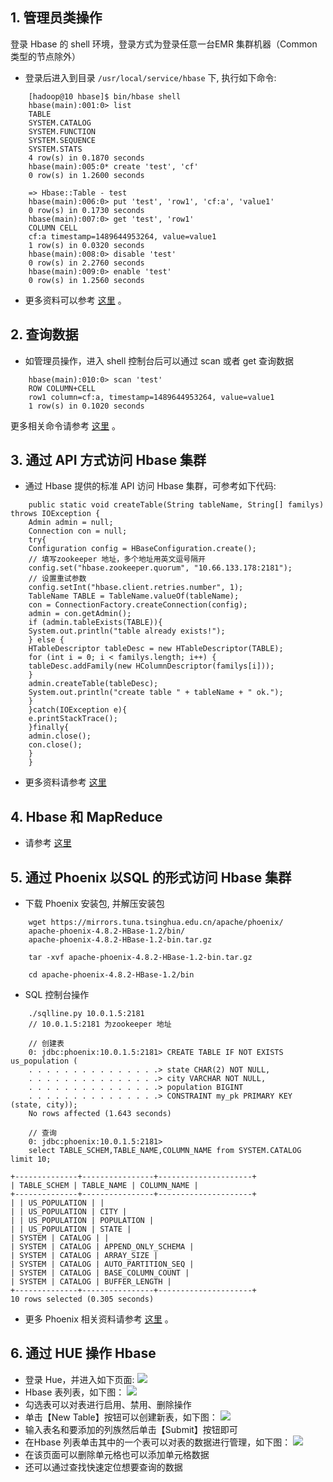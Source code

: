 ## 1. 管理员类操作
登录 Hbase 的 shell 环境，登录方式为登录任意一台EMR 集群机器（Common 类型的节点除外）
* 登录后进入到目录 `/usr/local/service/hbase` 下, 执行如下命令:
```
    [hadoop@10 hbase]$ bin/hbase shell
    hbase(main):001:0> list
    TABLE
    SYSTEM.CATALOG
    SYSTEM.FUNCTION
    SYSTEM.SEQUENCE
    SYSTEM.STATS
    4 row(s) in 0.1870 seconds
    hbase(main):005:0* create 'test', 'cf'
    0 row(s) in 1.2600 seconds

    => Hbase::Table - test
    hbase(main):006:0> put 'test', 'row1', 'cf:a', 'value1'
    0 row(s) in 0.1730 seconds
    hbase(main):007:0> get 'test', 'row1'
    COLUMN CELL
    cf:a timestamp=1489644953264, value=value1
    1 row(s) in 0.0320 seconds
    hbase(main):008:0> disable 'test'
    0 row(s) in 2.2760 seconds
    hbase(main):009:0> enable 'test'
    0 row(s) in 1.2560 seconds
```
* 更多资料可以参考 [这里](http://hbase.apache.org/book.html#shell) 。
## 2. 查询数据
* 如管理员操作，进入 shell 控制台后可以通过 scan 或者 get 查询数据
```
    hbase(main):010:0> scan 'test'
    ROW COLUMN+CELL
    row1 column=cf:a, timestamp=1489644953264, value=value1
    1 row(s) in 0.1020 seconds
```
更多相关命令请参考 [这里](http://hbase.apache.org/book.html#shell) 。
## 3. 通过 API 方式访问 Hbase 集群
* 通过 Hbase 提供的标准 API 访问 Hbase 集群，可参考如下代码:
```
    public static void createTable(String tableName, String[] familys) throws IOException {
    Admin admin = null;
    Connection con = null;
    try{
    Configuration config = HBaseConfiguration.create();
    // 填写zookeeper 地址，多个地址用英文逗号隔开
    config.set("hbase.zookeeper.quorum", "10.66.133.178:2181");
    // 设置重试参数
    config.setInt("hbase.client.retries.number", 1);
    TableName TABLE = TableName.valueOf(tableName);
    con = ConnectionFactory.createConnection(config);
    admin = con.getAdmin();
    if (admin.tableExists(TABLE)){
    System.out.println("table already exists!");
    } else {
    HTableDescriptor tableDesc = new HTableDescriptor(TABLE);
    for (int i = 0; i < familys.length; i++) {
    tableDesc.addFamily(new HColumnDescriptor(familys[i]));
    }
    admin.createTable(tableDesc);
    System.out.println("create table " + tableName + " ok.");
    }
    }catch(IOException e){
    e.printStackTrace();
    }finally{
    admin.close();
    con.close();
    }
    }
```
* 更多资料请参考 [这里](https://hbase.apache.org/book.html#_examples)
## 4. Hbase 和 MapReduce
* 请参考 [这里](https://hbase.apache.org/book.html#mapreduce)
## 5. 通过 Phoenix 以SQL 的形式访问 Hbase 集群
* 下载 Phoenix 安装包, 并解压安装包
```
    wget https://mirrors.tuna.tsinghua.edu.cn/apache/phoenix/
    apache-phoenix-4.8.2-HBase-1.2/bin/
    apache-phoenix-4.8.2-HBase-1.2-bin.tar.gz

    tar -xvf apache-phoenix-4.8.2-HBase-1.2-bin.tar.gz

    cd apache-phoenix-4.8.2-HBase-1.2/bin
```
* SQL 控制台操作
```
    ./sqlline.py 10.0.1.5:2181
    // 10.0.1.5:2181 为zookeeper 地址

    // 创建表
    0: jdbc:phoenix:10.0.1.5:2181> CREATE TABLE IF NOT EXISTS us_population (
    . . . . . . . . . . . . . . .> state CHAR(2) NOT NULL,
    . . . . . . . . . . . . . . .> city VARCHAR NOT NULL,
    . . . . . . . . . . . . . . .> population BIGINT
    . . . . . . . . . . . . . . .> CONSTRAINT my_pk PRIMARY KEY (state, city));
    No rows affected (1.643 seconds)

    // 查询
    0: jdbc:phoenix:10.0.1.5:2181>
    select TABLE_SCHEM,TABLE_NAME,COLUMN_NAME from SYSTEM.CATALOG limit 10;
```
    +--------------+----------------+---------------------+
    | TABLE_SCHEM | TABLE_NAME | COLUMN_NAME |
    +--------------+----------------+---------------------+
    | | US_POPULATION | |
    | | US_POPULATION | CITY |
    | | US_POPULATION | POPULATION |
    | | US_POPULATION | STATE |
    | SYSTEM | CATALOG | |
    | SYSTEM | CATALOG | APPEND_ONLY_SCHEMA |
    | SYSTEM | CATALOG | ARRAY_SIZE |
    | SYSTEM | CATALOG | AUTO_PARTITION_SEQ |
    | SYSTEM | CATALOG | BASE_COLUMN_COUNT |
    | SYSTEM | CATALOG | BUFFER_LENGTH |
    +--------------+----------------+---------------------+
	10 rows selected (0.305 seconds)
* 更多 Phoenix 相关资料请参考 [这里](http://phoenix.apache.org/Phoenix-in-15-minutes-or-less.html) 。
## 6. 通过 HUE 操作 Hbase
* 登录 Hue，并进入如下页面:
![](//mc.qcloudimg.com/static/img/d8d1804a4147a7b8b992267e23fd5880/image.png)
* Hbase 表列表，如下图：
![](//mc.qcloudimg.com/static/img/784abba01f5ab6b3b0bb2da0ae9cdee9/image.png)
* 勾选表可以对表进行启用、禁用、删除操作
* 单击【New Table】按钮可以创建新表，如下图：
![](//mc.qcloudimg.com/static/img/7937f38f16ed880a874c505aa2e92638/image.png)
* 输入表名和要添加的列族然后单击【Submit】按钮即可
* 在Hbase 列表单击其中的一个表可以对表的数据进行管理，如下图：
![](//mc.qcloudimg.com/static/img/b5afa5b5f749dfee33cc070e4d0c3a07/image.png)
* 在该页面可以删除单元格也可以添加单元格数据
* 还可以通过查找快速定位想要查询的数据



